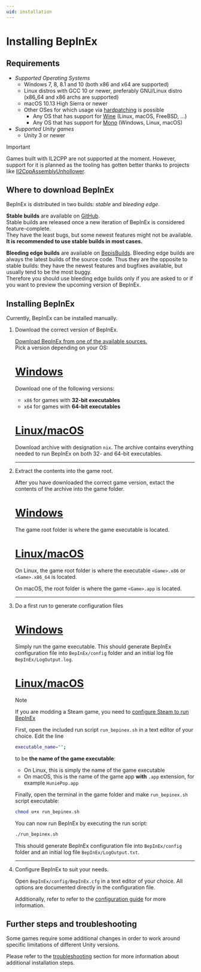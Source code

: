 ```yaml
---
uid: installation
---
```


# Installing BepInEx

## Requirements

* *Supported Operating Systems*
    - Windows 7, 8, 8.1 and 10 (both x86 and x64 are supported)
    - Linux distros with GCC 10 or newer, preferably GNU/Linux distro (x86_64 and x86 archs are supported)
    - macOS 10.13 High Sierra or newer
    - Other OSes for which usage via [hardpatching](hardpatching.md) is possible
      - Any OS that has support for [Wine](https://www.winehq.org/) (Linux, macOS, FreeBSD, ...)
      - Any OS that has support for [Mono](https://www.mono-project.com/) (Windows, Linux, macOS)
* *Supported Unity games*
    - Unity 3 or newer

> [!IMPORTANT]
> Games built with IL2CPP are not supported at the moment.
> However, support for it is planned as the tooling has gotten better thanks to projects like [Il2CppAssemblyUnhollower](https://github.com/knah/Il2CppAssemblyUnhollower).  

## Where to download BepInEx

BepInEx is distributed in two builds: *stable* and *bleeding edge*.

**Stable builds** are available on [GitHub](https://github.com/BepInEx/BepInEx/releases).  
Stable builds are released once a new iteration of BepInEx is considered feature-complete.  
They have the least bugs, but some newest features might not be available.  
**It is recommended to use stable builds in most cases.**

**Bleeding edge builds** are available on [BepisBuilds](https://builds.bepis.io/projects/bepinex_be).
Bleeding edge builds are always the latest builds of the source code. Thus they are the opposite to stable builds: they have the newest features and bugfixes available, but usually tend to be the most buggy.  
Therefore you should use bleeding edge builds only if you are asked to or if you want to preview the upcoming version of BepInEx.


## Installing BepInEx

Currently, BepInEx can be installed manually.

1. Download the correct version of BepInEx.

    [Download BepInEx from one of the available sources.](#where-to-download-bepinex)  
    Pick a version depending on your OS:
    # [Windows](#tab/tabid-win)
    Download one of the following versions:
    * `x86` for games with **32-bit executables**
    * `x64` for games with **64-bit executables**

    # [Linux/macOS](#tab/tabid-nix)
    Download archive with designation `nix`. The archive contains everything needed
    to run BepInEx on both 32- and 64-bit executables.
    ***

2. Extract the contents into the game root.

    After you have downloaded the correct game version, extact the contents of 
    the archive into the game folder.
    # [Windows](#tab/tabid-win)
    The game root folder is where the game executable is located.

    # [Linux/macOS](#tab/tabid-nix)
    On Linux, the game root folder is where the executable `<Game>.x86` or 
    `<Game>.x86_64` is located.

    On macOS, the root folder is where the game `<Game>.app` is located.
    ***

3. Do a first run to generate configuration files

    # [Windows](#tab/tabid-win)
    Simply run the game executable. This should generate BepInEx configuration 
    file into `BepInEx/config` folder and an initial log file `BepInEx/LogOutput.log`.

    # [Linux/macOS](#tab/tabid-nix)
    > [!NOTE]
    > If you are modding a Steam game, you need to [configure Steam to run BepInEx](<xref:steam_interop>)
    
    First, open the included run script `run_bepinex.sh` in a text editor of 
    your choice. Edit the line
    ```sh
    executable_name="";
    ```
    to be **the name of the game executable**:
    
    * On Linux, this is simply the name of the game executable
    * On macOS, this is the name of the game app **with** `.app` extension, for example `HuniePop.app`

    Finally, open the terminal in the game folder and make `run_bepinex.sh` script 
    executable:
    ```bash
    chmod u+x run_bepinex.sh
    ```

    You can now run BepInEx by executing the run script:
    ```bash
    ./run_bepinex.sh
    ```
    This should generate BepInEx configuration 
    file into `BepInEx/config` folder and an initial log file `BepInEx/LogOutput.txt`.
    ***
    
4. Configure BepInEx to suit your needs. 

   Open `BepInEx/config/BepInEx.cfg` in a text editor of your choice. 
   All options are documented directly in the configuration file.

   Additionally, refer to refer to the [configuration guide](<xref:configuration>) for more information.

## Further steps and troubleshooting

Some games require some additional changes in order to work around specific 
limitations of different Unity versions. 

Please refer to the 
[troubleshooting](<xref:troubleshooting>) section for more information about 
additional installation steps.
